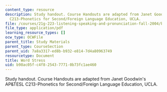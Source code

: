 ```yaml
---
content_type: resource
description: Study handout. Course Handouts are adapted from Janet Goodwin's AP&TESL
  C213-Phonetics for Second/Foreign Language Education, UCLA.
file: /courses/21g-223-listening-speaking-and-pronunciation-fall-2004/b98ac05fc4f8254377710b73fc1ae460_MIT21G_223F04_wordstress.pdf
file_type: application/pdf
learning_resource_types: []
ocw_type: OCWFile
parent_title: Study Materials
parent_type: CourseSection
parent_uid: 7a8a3317-ed8b-b932-e814-7d4a80963749
resourcetype: Document
title: Word Stress
uid: b98ac05f-c4f8-2543-7771-0b73fc1ae460
---
```

Study handout. Course Handouts are adapted from Janet Goodwin's AP&TESL C213-Phonetics for Second/Foreign Language Education, UCLA.

